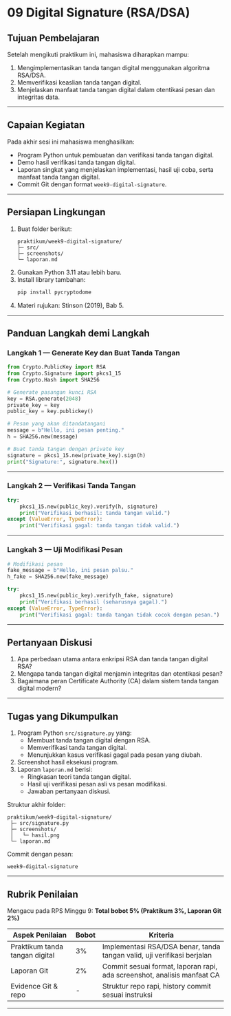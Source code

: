# 09 Digital Signature (RSA/DSA)

## Tujuan Pembelajaran
Setelah mengikuti praktikum ini, mahasiswa diharapkan mampu:  
1. Mengimplementasikan tanda tangan digital menggunakan algoritma RSA/DSA.  
2. Memverifikasi keaslian tanda tangan digital.  
3. Menjelaskan manfaat tanda tangan digital dalam otentikasi pesan dan integritas data.  

---

## Capaian Kegiatan
Pada akhir sesi ini mahasiswa menghasilkan:  
- Program Python untuk pembuatan dan verifikasi tanda tangan digital.  
- Demo hasil verifikasi tanda tangan digital.  
- Laporan singkat yang menjelaskan implementasi, hasil uji coba, serta manfaat tanda tangan digital.  
- Commit Git dengan format `week9-digital-signature`.  

---

## Persiapan Lingkungan
1. Buat folder berikut:  
   ```
   praktikum/week9-digital-signature/
   ├─ src/
   ├─ screenshots/
   └─ laporan.md
   ```
2. Gunakan Python 3.11 atau lebih baru.  
3. Install library tambahan:  
   ```bash
   pip install pycryptodome
   ```
4. Materi rujukan: Stinson (2019), Bab 5.  

---

## Panduan Langkah demi Langkah

### Langkah 1 — Generate Key dan Buat Tanda Tangan
```python
from Crypto.PublicKey import RSA
from Crypto.Signature import pkcs1_15
from Crypto.Hash import SHA256

# Generate pasangan kunci RSA
key = RSA.generate(2048)
private_key = key
public_key = key.publickey()

# Pesan yang akan ditandatangani
message = b"Hello, ini pesan penting."
h = SHA256.new(message)

# Buat tanda tangan dengan private key
signature = pkcs1_15.new(private_key).sign(h)
print("Signature:", signature.hex())
```

---

### Langkah 2 — Verifikasi Tanda Tangan
```python
try:
    pkcs1_15.new(public_key).verify(h, signature)
    print("Verifikasi berhasil: tanda tangan valid.")
except (ValueError, TypeError):
    print("Verifikasi gagal: tanda tangan tidak valid.")
```

---

### Langkah 3 — Uji Modifikasi Pesan
```python
# Modifikasi pesan
fake_message = b"Hello, ini pesan palsu."
h_fake = SHA256.new(fake_message)

try:
    pkcs1_15.new(public_key).verify(h_fake, signature)
    print("Verifikasi berhasil (seharusnya gagal).")
except (ValueError, TypeError):
    print("Verifikasi gagal: tanda tangan tidak cocok dengan pesan.")
```

---

## Pertanyaan Diskusi
1. Apa perbedaan utama antara enkripsi RSA dan tanda tangan digital RSA?  
2. Mengapa tanda tangan digital menjamin integritas dan otentikasi pesan?  
3. Bagaimana peran Certificate Authority (CA) dalam sistem tanda tangan digital modern?  

---

## Tugas yang Dikumpulkan
1. Program Python `src/signature.py` yang:  
   - Membuat tanda tangan digital dengan RSA.  
   - Memverifikasi tanda tangan digital.  
   - Menunjukkan kasus verifikasi gagal pada pesan yang diubah.  
2. Screenshot hasil eksekusi program.  
3. Laporan `laporan.md` berisi:  
   - Ringkasan teori tanda tangan digital.  
   - Hasil uji verifikasi pesan asli vs pesan modifikasi.  
   - Jawaban pertanyaan diskusi.  

Struktur akhir folder:
```
praktikum/week9-digital-signature/
 ├─ src/signature.py
 ├─ screenshots/
 │   └─ hasil.png
 └─ laporan.md
```

Commit dengan pesan:  
```
week9-digital-signature
```

---

## Rubrik Penilaian
Mengacu pada RPS Minggu 9: **Total bobot 5% (Praktikum 3%, Laporan Git 2%)**  

| Aspek Penilaian             | Bobot | Kriteria                                                                 |
|------------------------------|-------|--------------------------------------------------------------------------|
| Praktikum tanda tangan digital | 3%    | Implementasi RSA/DSA benar, tanda tangan valid, uji verifikasi berjalan  |
| Laporan Git                  | 2%    | Commit sesuai format, laporan rapi, ada screenshot, analisis manfaat CA  |
| Evidence Git & repo          | -     | Struktur repo rapi, history commit sesuai instruksi                      |

---
